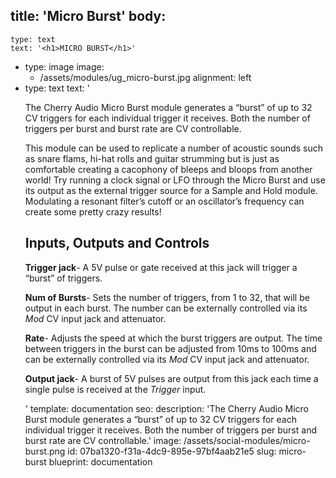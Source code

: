 title: 'Micro Burst'
body:
  -
    type: text
    text: '<h1>MICRO BURST</h1>'
  -
    type: image
    image:
      - /assets/modules/ug_micro-burst.jpg
    alignment: left
  -
    type: text
    text: '<p>The Cherry Audio Micro Burst module generates a “burst” of up to 32 CV triggers for each individual trigger it receives. Both the number of triggers per burst and burst rate are CV controllable.</p><p>This module can be used to replicate a number of acoustic sounds such as snare flams, hi-hat rolls and guitar strumming but is just as comfortable creating a cacophony of bleeps and bloops from another world! Try running a clock signal or LFO through the Micro Burst and use its output as the external trigger source for a Sample and Hold module. Modulating a resonant filter’s cutoff or an oscillator’s frequency can create some pretty crazy results!</p><h2><strong>Inputs, Outputs and Controls</strong></h2><p><strong>Trigger jack</strong>- A 5V pulse or gate received at this jack will trigger a “burst” of triggers.<br></p><p><strong>Num of Bursts</strong>- Sets the number of triggers, from 1 to 32, that will be output in each burst. The number can be externally controlled via its <em>Mod</em> CV input jack and attenuator.<br></p><p><strong>Rate</strong>- Adjusts the speed at which the burst triggers are output. The time between triggers in the burst can be adjusted from 10ms to 100ms and can be externally controlled via its <em>Mod</em> CV input jack and attenuator.<br></p><p><strong>Output jack</strong>- A burst of 5V pulses are output from this jack each time a single pulse is received at the <em>Trigger</em> input.<br></p>'
template: documentation
seo:
  description: 'The Cherry Audio Micro Burst module generates a “burst” of up to 32 CV triggers for each individual trigger it receives. Both the number of triggers per burst and burst rate are CV controllable.'
  image: /assets/social-modules/micro-burst.png
id: 07ba1320-f31a-4dc9-895e-97bf4aab21e5
slug: micro-burst
blueprint: documentation
